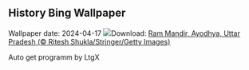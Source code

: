## History Bing Wallpaper
Wallpaper date: 2024-04-17
![](https://www.bing.com/th?id=OHR.RamaNavami_EN-IN9596495490_UHD.jpg&w=1000)Download: [Ram Mandir, Ayodhya, Uttar Pradesh (© Ritesh Shukla/Stringer/Getty Images)](https://www.bing.com/th?id=OHR.RamaNavami_EN-IN9596495490_UHD.jpg)

Auto get programm by LtgX
